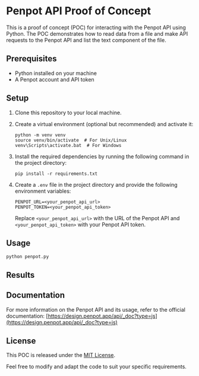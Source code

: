 # Penpot API Proof of Concept

This is a proof of concept (POC) for interacting with the Penpot API using Python. 
The POC demonstrates how to read data from a file and make API requests to the Penpot API and list the text component of the file.

## Prerequisites

- Python installed on your machine
- A Penpot account and API token

## Setup

1. Clone this repository to your local machine.

2. Create a virtual environment (optional but recommended) and activate it:
   ```
   python -m venv venv
   source venv/bin/activate  # For Unix/Linux
   venv\Scripts\activate.bat  # For Windows
   ```

3. Install the required dependencies by running the following command in the project directory:
   ```
   pip install -r requirements.txt
   ```

4. Create a `.env` file in the project directory and provide the following environment variables:
   ```
   PENPOT_URL=<your_penpot_api_url>
   PENPOT_TOKEN=<your_penpot_api_token>
   ```
   Replace `<your_penpot_api_url>` with the URL of the Penpot API and `<your_penpot_api_token>` with your Penpot API token.

## Usage

   ```
   python penpot.py
   ```
   
## Results

   [](./var/screenshot.png)
   

## Documentation

For more information on the Penpot API and its usage, refer to the official documentation:
[https://design.penpot.app/api/_doc?type=js](https://design.penpot.app/api/_doc?type=js)

## License

This POC is released under the [MIT License](LICENSE).

Feel free to modify and adapt the code to suit your specific requirements.
